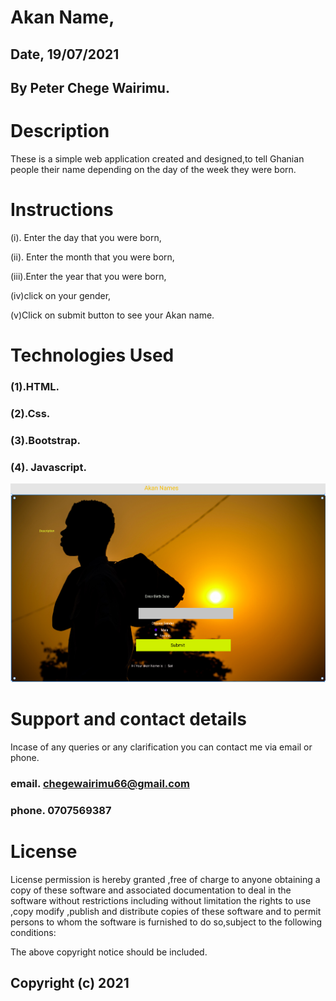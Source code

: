 # Akan Name,

## Date, 19/07/2021


## By Peter Chege Wairimu.


# Description 

These is a simple web application created and designed,to tell Ghanian people their name depending on the day of the week they were born. 

# Instructions

(i). Enter the day that you were born,


(ii). Enter the month that you were born,


(iii).Enter the year that you were born,


(iv)click on your gender,


(v)Click on submit button to see your Akan name.




# Technologies Used

### (1).HTML.

### (2).Css.

### (3).Bootstrap.

### (4). Javascript.

![](assests/plan.png)


# Support and contact details
Incase of any queries or any clarification you can contact me via email or phone.

### email. chegewairimu66@gmail.com

### phone. 0707569387

# License

License permission is hereby granted ,free of charge to anyone obtaining a copy of these software and associated documentation to deal in the software without restrictions including without limitation the rights to use ,copy modify ,publish and distribute copies of these software and to permit persons to whom the software is furnished to do so,subject to the following conditions:

The above copyright notice should be included.

## Copyright (c) 2021
